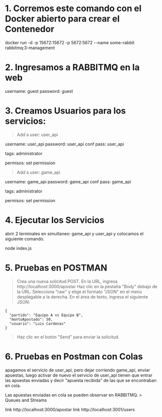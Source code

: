 # 1. Corremos este comando con el Docker abierto para crear el Contenedor

docker run -d -p 15672:15672 -p 5672:5672 --name some-rabbit rabbitmq:3-management

# 2. Ingresamos a RABBITMQ en la web

username: guest
password: guest

# 3. Creamos Usuarios para los servicios:

> Add a user: user_api

username:   user_api
password:   user_api
conf pass:  user_api

tags: administrator

permisos: set permission

> Add a user: game_api

username:   game_api
password:   game_api
conf pass:  game_api

tags: administrator

permisos: set permission

# 4. Ejecutar los Servicios

abrir 2 terminales en simultaneo: game_api y user_api y colocamos el siguiente comando.

node index.js

# 5. Pruebas en POSTMAN

> Crea una nueva solicitud POST. 
> En la URL, ingresa http://localhost:3000/apostar 
> Haz clic en la pestaña "Body" debajo de la URL. 
> Selecciona "raw" y elige el formato "JSON" en el menú desplegable a la derecha. 
> En el área de texto, ingresa el siguiente JSON:

    {
      "partido": "Equipo A vs Equipo B",
      "montoApostado": 50,
      "usuario": "Luis Cardenas"
    }

> Haz clic en el botón "Send" para enviar la solicitud.

# 6. Pruebas en Postman con Colas

 apagamos el servicio de user_api, pero dejar corriendo  game_api, enviar apuestas, luego activar de nuevo el servicio de user_api
 tienen que entrar las apuestas enviadas y decir "apuesta recibida" de las que se encontraban en cola.

 Las apuestas enviadas en cola se pueden observar en RABBITMQ. > Queues and Streams

link http://localhost:3000/apostar 
link http://localhost:3001/users 
